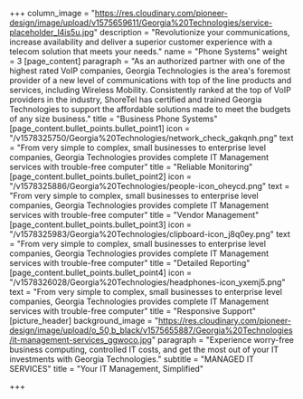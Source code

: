 +++
column_image = "https://res.cloudinary.com/pioneer-design/image/upload/v1575659611/Georgia%20Technologies/service-placeholder_l4is5u.jpg"
description = "Revolutionize your communications, increase availability and deliver a superior customer experience with a telecom solution that meets your needs."
name = "Phone Systems"
weight = 3
[page_content]
paragraph = "As an authorized partner with one of the highest rated VoIP companies, Georgia Technologies is the area's foremost provider of a new level of communications with top of the line products and services, including Wireless Mobility. Consistently ranked at the top of VoIP providers in the industry, ShoreTel has certified and trained Georgia Technologies to support the affordable solutions made to meet the budgets of any size business."
title = "Business Phone Systems"
[page_content.bullet_points.bullet_point1]
icon = "/v1578325750/Georgia%20Technologies/network_check_gakqnh.png"
text = "From very simple to complex, small businesses to enterprise level companies, Georgia Technologies provides complete IT Management services with trouble-free computer"
title = "Reliable Monitoring"
[page_content.bullet_points.bullet_point2]
icon = "/v1578325886/Georgia%20Technologies/people-icon_oheycd.png"
text = "From very simple to complex, small businesses to enterprise level companies, Georgia Technologies provides complete IT Management services with trouble-free computer"
title = "Vendor Management"
[page_content.bullet_points.bullet_point3]
icon = "/v1578325983/Georgia%20Technologies/clipboard-icon_j8q0ey.png"
text = "From very simple to complex, small businesses to enterprise level companies, Georgia Technologies provides complete IT Management services with trouble-free computer"
title = "Detailed Reporting"
[page_content.bullet_points.bullet_point4]
icon = "/v1578326028/Georgia%20Technologies/headphones-icon_yxemj5.png"
text = "From very simple to complex, small businesses to enterprise level companies, Georgia Technologies provides complete IT Management services with trouble-free computer"
title = "Responsive Support"
[picture_header]
background_image = "https://res.cloudinary.com/pioneer-design/image/upload/o_50,b_black/v1575655887/Georgia%20Technologies/it-management-services_ggwoco.jpg"
paragraph = "Experience worry-free business computing, controlled IT costs, and get the most out of your IT investments with Georgia Technologies."
subtitle = "MANAGED IT SERVICES"
title = "Your IT Management, Simplified"

+++
